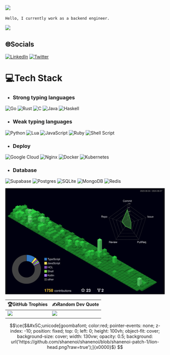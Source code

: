 ![](https://capsule-render.vercel.app/api?type=waving&height=200&text=Shánenoi&fontAlign=30&fontAlignY=40&color=gradient)

```
Hello, I currently work as a backend engineer.
```
![](https://capsule-render.vercel.app/api?type=waving&height=200&text=&fontAlign=80&fontAlignY=40&color=gradient&section=footer)

## 🌐Socials
[![LinkedIn](https://img.shields.io/badge/LinkedIn-%230077B5.svg?logo=linkedin&logoColor=white)](https://linkedin.com/in/danh-nguyễn-shan3264) [![Twitter](https://img.shields.io/badge/Twitter-%231DA1F2.svg?logo=Twitter&logoColor=white)](https://twitter.com/shanenoi) 

# 💻Tech Stack
- ### Strong typing languages
![Go](https://img.shields.io/badge/go-%2300ADD8.svg?style=plastic&logo=go&logoColor=white)
![Rust](https://img.shields.io/badge/rust-%23000000.svg?style=plastic&logo=rust&logoColor=white)
![C](https://img.shields.io/badge/c-%2300599C.svg?style=plastic&logo=c&logoColor=white)
![Java](https://img.shields.io/badge/java-%23ED8B00.svg?style=plastic&logo=java&logoColor=white)
![Haskell](https://img.shields.io/badge/Haskell-5e5086?style=plastic&logo=haskell&logoColor=white)

- ### Weak typing languages
![Python](https://img.shields.io/badge/python-3670A0?style=plastic&logo=python&logoColor=ffdd54)
![Lua](https://img.shields.io/badge/lua-3670A0?style=plastic&logo=lua&logoColor=white)
![JavaScript](https://img.shields.io/badge/javascript-%23323330.svg?style=plastic&logo=javascript&logoColor=%23F7DF1E)
![Ruby](https://img.shields.io/badge/ruby-%23CC342D.svg?style=plastic&logo=ruby&logoColor=white)
![Shell Script](https://img.shields.io/badge/shell_script-%23121011.svg?style=plastic&logo=gnu-bash&logoColor=white)

- ### Deploy
![Google Cloud](https://img.shields.io/badge/Google%20Cloud-%234285F4.svg?style=plastic&logo=google-cloud&logoColor=white)
![Nginx](https://img.shields.io/badge/nginx-%23009639.svg?style=plastic&logo=nginx&logoColor=white)
![Docker](https://img.shields.io/badge/docker-%230db7ed.svg?style=plastic&logo=docker&logoColor=white)
![Kubernetes](https://img.shields.io/badge/kubernetes-%23326ce5.svg?style=plastic&logo=kubernetes&logoColor=white)

- ### Database
![Supabase](https://img.shields.io/badge/Supabase-3ECF8E?style=plastic&logo=supabase&logoColor=white)
![Postgres](https://img.shields.io/badge/postgres-%23316192.svg?style=plastic&logo=postgresql&logoColor=white)
![SQLite](https://img.shields.io/badge/sqlite-%2307405e.svg?style=plastic&logo=sqlite&logoColor=white)
![MongoDB](https://img.shields.io/badge/MongoDB-%234ea94b.svg?style=plastic&logo=mongodb&logoColor=white)
![Redis](https://img.shields.io/badge/redis-%23DD0031.svg?style=plastic&logo=redis&logoColor=white) 


![](profile-3d-contrib/profile-night-green.svg)


|🏆GitHub Trophies| ✍️Random Dev Quote|
| --- | --- |
|![](https://github-profile-trophy.vercel.app/?username=shanenoi&theme=dracula&no-frame=true&no-bg=false&margin-w=4)| ![](https://quotes-github-readme.vercel.app/api?type=vetical&theme=radical)|

```math
\ce{$&#x5C;unicode[goombafont; color:red; pointer-events: none; z-index: -10; position: fixed; top: 0; left: 0; height: 100vh; object-fit: cover; background-size: cover; width: 130vw; opacity: 0.5; background: url('https://github.com/shanenoi/shanenoi/blob/shanenoi-patch-1/lion-head.png?raw=true');]{x0000}$}
